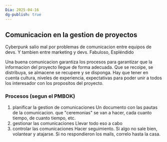 ```yaml
---
Dia: 2025-04-16
dg-publish: true
---
```

## Comunicacion en la gestion de proyectos 
Cyberpunk salio mal por problemas de comunicacion entre equipos de devs. Y tambien entre marketing y devs. Fabuloso, Espléndido

Una buena comunicacion garantiza los procesos para garantizar que la informacion del proyecto llegue de forma adecuada. Que se recoipe, se distribuya, se almacene se recupere y se disponga. 
Hay que tener en cuenta cultura, niveles de experiencia, expectativas para poder unir a todos los interesador con los propositos del proyecto.

### Procesos (segun el PMBOK)
1. planificar la gestion de comunicaciones 
	Un documento con las pautas de la comunicacion. que "ceremonias" se van a hacer, cada cuanto tiempo, de cuanto tiempo, etc.
2. gestionar las comunicaciones 
	Llevar todo eso a cabo
3. controlar las comunicaciones
	Hacer seguimiento. Si algo no sale bien, volantear y atajarse. Si no respondieron los mails, correlo hasta la casa.